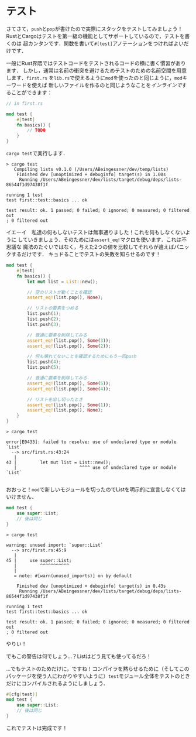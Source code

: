 # テスト

さてさて，`push`と`pop`が書けたので実際にスタックをテストしてみましょう！
RustとCargoはテストを第一級の機能としてサポートしているので，テストを書くのは
超カンタンです．関数を書いて`#[test]`アノテーションをつければよいだけです．

一般にRust界隈ではテストコードをテストされるコードの横に書く慣習があります．
しかし，通常は名前の衝突を避けるためテストのための名前空間を用意します．`first.rs`
を`lib.rs`で使えるように`mod`を使ったのと同じように，`mod`キーワードを使えば
新しいファイルを作るのと同じようなことを*インラインで*することができます：


```rust ,ignore
// in first.rs

mod test {
    #[test]
    fn basics() {
        // TODO
    }
}
```

`cargo test`で実行します．

```text
> cargo test
   Compiling lists v0.1.0 (/Users/ABeingessner/dev/temp/lists)
    Finished dev [unoptimized + debuginfo] target(s) in 1.00s
     Running /Users/ABeingessner/dev/lists/target/debug/deps/lists-86544f1d97438f1f

running 1 test
test first::test::basics ... ok

test result: ok. 1 passed; 0 failed; 0 ignored; 0 measured; 0 filtered out
; 0 filtered out
```

イエーイ　私達の何もしないテストは無事通りました！これを何もしなくないように
していきましょう．そのためには`assert_eq!`マクロを使います．これは不思議な
魔法のたぐいではなく，与えた2つの値を比較してそれらが違えばパニックするだけです．
キョドることでテストの失敗を知らせるのです！

```rust ,ignore
mod test {
    #[test]
    fn basics() {
        let mut list = List::new();

        // 空のリストが動くことを確認
        assert_eq!(list.pop(), None);

        // リストの要素をつめる
        list.push(1);
        list.push(2);
        list.push(3);

        // 普通に要素を削除してみる
        assert_eq!(list.pop(), Some(3));
        assert_eq!(list.pop(), Some(2));

        // 何も壊れてないことを確認するためにもう一回push
        list.push(4);
        list.push(5);

        // 普通に要素を削除してみる
        assert_eq!(list.pop(), Some(5));
        assert_eq!(list.pop(), Some(4));

        // リストを出し切ったとき
        assert_eq!(list.pop(), Some(1));
        assert_eq!(list.pop(), None);
    }
}
```

```text
> cargo test

error[E0433]: failed to resolve: use of undeclared type or module `List`
  --> src/first.rs:43:24
   |
43 |         let mut list = List::new();
   |                        ^^^^ use of undeclared type or module `List`


```

おおっと！`mod`で新しいモジュールを切ったのでListを明示的に宣言しなくてはいけません．

```rust ,ignore
mod test {
    use super::List;
    // 後は同じ
}
```

```text
> cargo test

warning: unused import: `super::List`
  --> src/first.rs:45:9
   |
45 |     use super::List;
   |         ^^^^^^^^^^^
   |
   = note: #[warn(unused_imports)] on by default

    Finished dev [unoptimized + debuginfo] target(s) in 0.43s
     Running /Users/ABeingessner/dev/lists/target/debug/deps/lists-86544f1d97438f1f

running 1 test
test first::test::basics ... ok

test result: ok. 1 passed; 0 failed; 0 ignored; 0 measured; 0 filtered out
; 0 filtered out
```

やりい！

でもこの警告は何でしょう...？Listはどう見ても使ってるだろ！

...でもテストのためだけに，ですね！コンパイラを黙らせるために（そしてこの
パッケージを使う人にわかりやすいように）`test`モジュール全体をテストのとき
だけにコンパイルされるようにしましょう．


```rust ,ignore
#[cfg(test)]
mod test {
    use super::List;
    // 後は同じ
}
```

これでテストは完成です！
